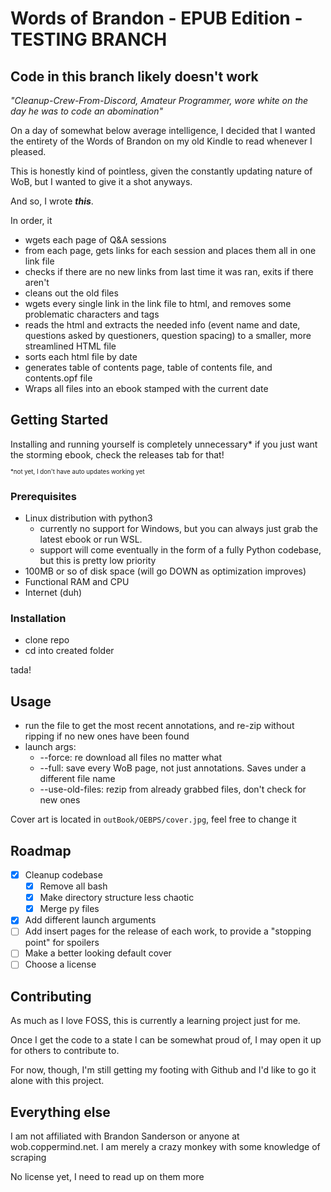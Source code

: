 # Words of Brandon - EPUB Edition - TESTING BRANCH

## Code in this branch likely doesn't work

*"Cleanup-Crew-From-Discord, Amateur Programmer, wore white on the day he was to code an abomination"*

On a day of somewhat below average intelligence, I decided that I wanted the entirety of the Words of Brandon on my old Kindle to read whenever I pleased.

This is honestly kind of pointless, given the constantly updating nature of WoB, but I wanted to give it a shot anyways.

And so, I wrote ***this***.

In order, it
* wgets each page of Q&A sessions
* from each page, gets links for each session and places them all in one link file
* checks if there are no new links from last time it was ran, exits if there aren't
* cleans out the old files
* wgets every single link in the link file to html, and removes some problematic characters and tags
* reads the html and extracts the needed info (event name and date, questions asked by questioners, question spacing) to a smaller, more streamlined HTML file
* sorts each html file by date
* generates table of contents page, table of contents file, and contents.opf file
* Wraps all files into an ebook stamped with the current date

## Getting Started

Installing and running yourself is completely unnecessary* if you just want the storming ebook, check the releases tab for that!

<sup><sub>*not yet, I don't have auto updates working yet</sub></sup>

### Prerequisites 

* Linux distribution with python3
    * currently no support for Windows, but you can always just grab the latest ebook or run WSL.
    * support will come eventually in the form of a fully Python codebase, but this is pretty low priority
* 100MB or so of disk space (will go DOWN as optimization improves)
* Functional RAM and CPU
* Internet (duh)

### Installation

* clone repo
* cd into created folder

tada!

## Usage

* run the file to get the most recent annotations, and re-zip without ripping if no new ones have been found
* launch args:
  * --force: re download all files no matter what
  * --full: save every WoB page, not just annotations. Saves under a different file name
  * --use-old-files: rezip from already grabbed files, don't check for new ones

Cover art is located in `outBook/OEBPS/cover.jpg`, feel free to change it
## Roadmap

- [X] Cleanup codebase
    - [X] Remove all bash
    - [X] Make directory structure less chaotic
    - [X] Merge py files 
- [X] Add different launch arguments
- [ ] Add insert pages for the release of each work, to provide a "stopping point" for spoilers
- [ ] Make a better looking default cover
- [ ] Choose a license

## Contributing

As much as I love FOSS, this is currently a learning project just for me.

Once I get the code to a state I can be somewhat proud of, I may open it up for others to contribute to.

For now, though, I'm still getting my footing with Github and I'd like to go it alone with this project.

## Everything else

I am not affiliated with Brandon Sanderson or anyone at wob.coppermind.net. I am merely a crazy monkey with some knowledge of scraping

No license yet, I need to read up on them more
